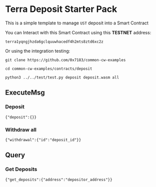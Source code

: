 # Terra Deposit Starter Pack

This is a simple template to manage `UST` deposit into a Smart Contract

You can Interact with this Smart Contract using this **TESTNET** address:
```
terra1yqngjhzda6gclquuwhacedf4h2mts8ztd6xc2z
```
Or using the integration testing:

```
git clone https://github.com/0x7183/common-cw-examples
```
```
cd common-cw-examples/contracts/deposit
```
```
python3 ../../test/test.py deposit deposit.wasm all
```
## ExecuteMsg

### Deposit
```
{"deposit":{}}
```
### Withdraw all

```
{"withdrawal":{"id":"deposit_id"}}
```

## Query

### Get Deposits

```
{"get_deposits":{"address":"depositor_address"}}
```
